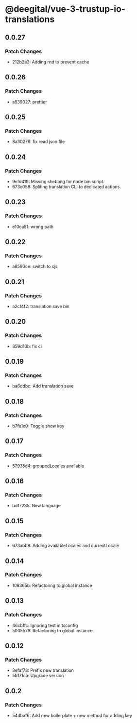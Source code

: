# @deegital/vue-3-trustup-io-translations

## 0.0.27

### Patch Changes

- 212b2a3: Adding rnd to prevent cache

## 0.0.26

### Patch Changes

- a539027: prettier

## 0.0.25

### Patch Changes

- 8a30276: fix read json file

## 0.0.24

### Patch Changes

- 9efd419: Missing shebang for node bin script.
- 673c058: Spliting translation CLI to dedicated actions.

## 0.0.23

### Patch Changes

- e10ca51: wrong path

## 0.0.22

### Patch Changes

- a8590ce: switch to cjs

## 0.0.21

### Patch Changes

- a2cf4f2: translation save bin

## 0.0.20

### Patch Changes

- 359d10b: fix ci

## 0.0.19

### Patch Changes

- ba6ddbc: Add translation save

## 0.0.18

### Patch Changes

- b7fe1e0: Toggle show key

## 0.0.17

### Patch Changes

- 57935d4: groupedLocales available

## 0.0.16

### Patch Changes

- bd17285: New language

## 0.0.15

### Patch Changes

- 673abb8: Adding availableLocales and currentLocale

## 0.0.14

### Patch Changes

- 108365b: Refactoring to global instance

## 0.0.13

### Patch Changes

- 46cbffc: Ignoring test in tsconfig
- 5005576: Refactoring to global instance.

## 0.0.12

### Patch Changes

- 8efaf73: Prefix new translation
- 5b171ca: Upgrade version

## 0.0.2

### Patch Changes

- 54dbaf6: Add new boilerplate + new method for adding key
